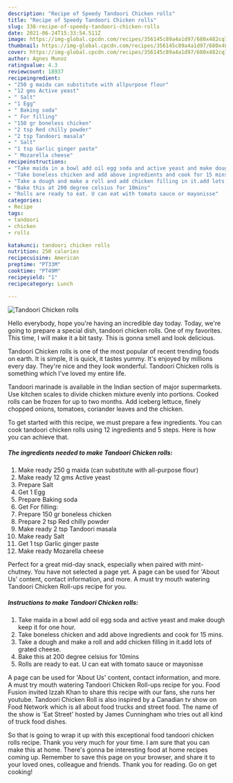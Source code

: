```yaml
---
description: "Recipe of Speedy Tandoori Chicken rolls"
title: "Recipe of Speedy Tandoori Chicken rolls"
slug: 338-recipe-of-speedy-tandoori-chicken-rolls
date: 2021-06-24T15:33:54.511Z
image: https://img-global.cpcdn.com/recipes/356145c89a4a1d97/680x482cq70/tandoori-chicken-rolls-recipe-main-photo.jpg
thumbnail: https://img-global.cpcdn.com/recipes/356145c89a4a1d97/680x482cq70/tandoori-chicken-rolls-recipe-main-photo.jpg
cover: https://img-global.cpcdn.com/recipes/356145c89a4a1d97/680x482cq70/tandoori-chicken-rolls-recipe-main-photo.jpg
author: Agnes Munoz
ratingvalue: 4.3
reviewcount: 18937
recipeingredient:
- "250 g maida can substitute with allpurpose flour"
- "12 gms Active yeast"
- " Salt"
- "1 Egg"
- " Baking soda"
- " For filling"
- "150 gr boneless chicken"
- "2 tsp Red chilly powder"
- "2 tsp Tandoori masala"
- " Salt"
- "1 tsp Garlic ginger paste"
- " Mozarella cheese"
recipeinstructions:
- "Take maida in a bowl add oil egg soda and active yeast and make dough keep it for one hour."
- "Take boneless chicken and add above ingredients and cook for 15 mins."
- "Take a dough and make a roll and add chicken filling in it.add lots of grated cheese."
- "Bake this at 200 degree celsius for 10mins"
- "Rolls are ready to eat. U can eat with tomato sauce or mayonisse"
categories:
- Recipe
tags:
- tandoori
- chicken
- rolls

katakunci: tandoori chicken rolls 
nutrition: 250 calories
recipecuisine: American
preptime: "PT33M"
cooktime: "PT49M"
recipeyield: "1"
recipecategory: Lunch

---
```



![Tandoori Chicken rolls](https://img-global.cpcdn.com/recipes/356145c89a4a1d97/680x482cq70/tandoori-chicken-rolls-recipe-main-photo.jpg)

Hello everybody, hope you're having an incredible day today. Today, we're going to prepare a special dish, tandoori chicken rolls. One of my favorites. This time, I will make it a bit tasty. This is gonna smell and look delicious.

Tandoori Chicken rolls is one of the most popular of recent trending foods on earth. It is simple, it is quick, it tastes yummy. It's enjoyed by millions every day. They're nice and they look wonderful. Tandoori Chicken rolls is something which I've loved my entire life.

Tandoori marinade is available in the Indian section of major supermarkets. Use kitchen scales to divide chicken mixture evenly into portions. Cooked rolls can be frozen for up to two months. Add iceberg lettuce, finely chopped onions, tomatoes, coriander leaves and the chicken.


To get started with this recipe, we must prepare a few ingredients. You can cook tandoori chicken rolls using 12 ingredients and 5 steps. Here is how you can achieve that.

<!--inarticleads1-->

##### The ingredients needed to make Tandoori Chicken rolls:

1. Make ready 250 g maida (can substitute with all-purpose flour)
1. Make ready 12 gms Active yeast
1. Prepare  Salt
1. Get 1 Egg
1. Prepare  Baking soda
1. Get  For filling:
1. Prepare 150 gr boneless chicken
1. Prepare 2 tsp Red chilly powder
1. Make ready 2 tsp Tandoori masala
1. Make ready  Salt
1. Get 1 tsp Garlic ginger paste
1. Make ready  Mozarella cheese


Perfect for a great mid-day snack, especially when paired with mint-chutney. You have not selected a page yet. A page can be used for &#39;About Us&#39; content, contact information, and more. A must try mouth watering Tandoori Chicken Roll-ups recipe for you. 

<!--inarticleads2-->

##### Instructions to make Tandoori Chicken rolls:

1. Take maida in a bowl add oil egg soda and active yeast and make dough keep it for one hour.
1. Take boneless chicken and add above ingredients and cook for 15 mins.
1. Take a dough and make a roll and add chicken filling in it.add lots of grated cheese.
1. Bake this at 200 degree celsius for 10mins
1. Rolls are ready to eat. U can eat with tomato sauce or mayonisse


A page can be used for &#39;About Us&#39; content, contact information, and more. A must try mouth watering Tandoori Chicken Roll-ups recipe for you. Food Fusion invited Izzah Khan to share this recipe with our fans, she runs her youtube. Tandoori Chicken Roll is also inspired by a Canadian tv show on Food Network which is all about food trucks and street food. The name of the show is &#39;Eat Street&#39; hosted by James Cunningham who tries out all kind of truck food dishes. 

So that is going to wrap it up with this exceptional food tandoori chicken rolls recipe. Thank you very much for your time. I am sure that you can make this at home. There's gonna be interesting food at home recipes coming up. Remember to save this page on your browser, and share it to your loved ones, colleague and friends. Thank you for reading. Go on get cooking!
